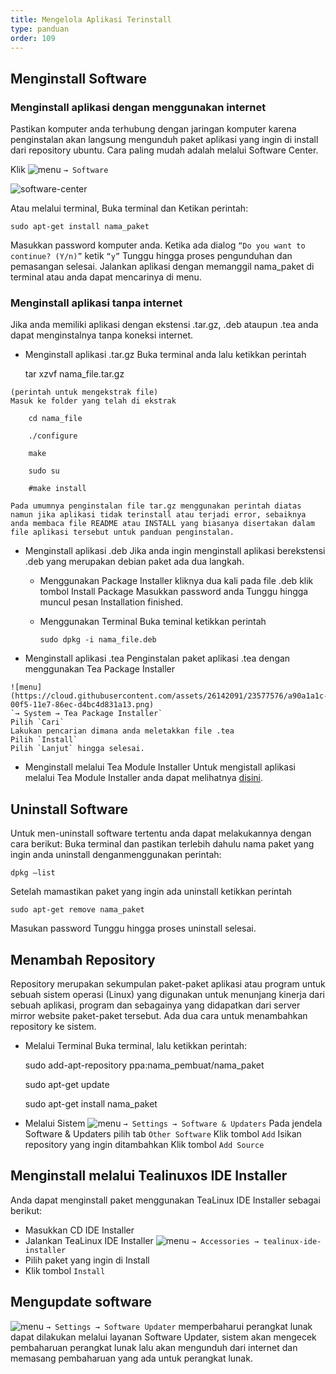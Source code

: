 ```yaml
---
title: Mengelola Aplikasi Terinstall
type: panduan
order: 109
---
```


## Menginstall Software


### Menginstall aplikasi dengan menggunakan internet

Pastikan komputer anda terhubung dengan jaringan komputer karena penginstalan akan langsung mengunduh paket aplikasi yang ingin di install dari repository ubuntu. Cara paling mudah adalah melalui Software Center.

Klik ![menu](https://cloud.githubusercontent.com/assets/26142091/23577576/a90a1a1c-00f5-11e7-86ec-d4bc4d831a13.png)
 `→ Software`
 
 ![software-center](https://cloud.githubusercontent.com/assets/26142091/23578129/6d894e06-0102-11e7-8672-2a7212299881.png)


Atau melalui terminal, Buka terminal dan
Ketikan perintah: 

    sudo apt-get install nama_paket 

Masukkan password komputer anda.
Ketika ada dialog `“Do you want to continue? (Y/n)”` ketik `“y”`
Tunggu hingga proses pengunduhan dan pemasangan selesai.
Jalankan aplikasi dengan memanggil nama_paket di terminal atau anda dapat mencarinya di menu.

### Menginstall aplikasi tanpa internet
Jika anda memiliki aplikasi dengan ekstensi .tar.gz, .deb ataupun .tea anda dapat menginstalnya tanpa koneksi internet.

-    Menginstall aplikasi .tar.gz
    Buka terminal anda lalu ketikkan perintah 
    
        tar xzvf nama_file.tar.gz
    
    (perintah untuk mengekstrak file)
    Masuk ke folder yang telah di ekstrak 
    
        cd nama_file 
    
        ./configure 
    
        make 
    
        sudo su 
    
        #make install
    
    Pada umumnya penginstalan file tar.gz menggunakan perintah diatas namun jika aplikasi tidak terinstall atau terjadi error, sebaiknya anda membaca file README atau INSTALL yang biasanya disertakan dalam file aplikasi tersebut untuk panduan penginstalan.

-    Menginstall aplikasi .deb
    Jika anda ingin menginstall aplikasi berekstensi .deb yang merupakan debian paket ada dua langkah.
     -  Menggunakan Package Installer
        kliknya dua kali pada file .deb
        klik tombol Install Package
        Masukkan password anda
        Tunggu hingga muncul pesan Installation finished.

     -  Menggunakan Terminal
        Buka teminal ketikkan perintah 
        
            sudo dpkg -i nama_file.deb

-    Menginstall aplikasi .tea
    Penginstalan paket aplikasi .tea dengan menggunakan Tea Package Installer

    ![menu](https://cloud.githubusercontent.com/assets/26142091/23577576/a90a1a1c-00f5-11e7-86ec-d4bc4d831a13.png)
    `→ System → Tea Package Installer`
    Pilih `Cari`
    Lakukan pencarian dimana anda meletakkan file .tea
    Pilih `Install`
    Pilih `Lanjut` hingga selesai.

-    Menginstall melalui Tea Module Installer
    Untuk mengistall aplikasi melalui Tea Module Installer anda dapat melihatnya [disini](http://tealinuxos.org/dukungan/tea-mudule-installer).

## Uninstall Software

 Untuk men-uninstall software tertentu anda dapat melakukannya dengan cara berikut:
Buka terminal dan pastikan terlebih dahulu nama paket yang ingin anda uninstall denganmenggunakan perintah: 

    dpkg –list

Setelah mamastikan paket yang ingin ada uninstall ketikkan perintah 

    sudo apt-get remove nama_paket 

Masukan password
Tunggu hingga proses uninstall selesai.

## Menambah Repository
Repository merupakan sekumpulan paket-paket aplikasi atau program untuk sebuah sistem operasi (Linux) yang digunakan untuk menunjang kinerja dari sebuah aplikasi, program dan sebagainya yang didapatkan dari server mirror website paket-paket tersebut. Ada dua cara untuk menambahkan repository ke sistem.

  -  Melalui Terminal
    Buka terminal, lalu ketikkan perintah: 
    
        sudo add-apt-repository ppa:nama_pembuat/nama_paket 
    
        sudo apt-get update 
    
        sudo apt-get install nama_paket

  - Melalui Sistem
    ![menu](https://cloud.githubusercontent.com/assets/26142091/23577576/a90a1a1c-00f5-11e7-86ec-d4bc4d831a13.png)
    `→ Settings → Software & Updaters`
    Pada jendela Software & Updaters pilih tab `Other Software`
    Klik tombol `Add`
    Isikan repository yang ingin ditambahkan
    Klik tombol `Add Source`

## Menginstall melalui Tealinuxos IDE Installer
 
Anda dapat menginstall paket menggunakan TeaLinux IDE Installer sebagai berikut:

-    Masukkan CD IDE Installer
-    Jalankan TeaLinux IDE Installer ![menu](https://cloud.githubusercontent.com/assets/26142091/23577576/a90a1a1c-00f5-11e7-86ec-d4bc4d831a13.png)
 `→ Accessories → tealinux-ide-installer`
-    Pilih paket yang ingin di Install
-    Klik tombol `Install`

## Mengupdate software

 ![menu](https://cloud.githubusercontent.com/assets/26142091/23577576/a90a1a1c-00f5-11e7-86ec-d4bc4d831a13.png)
 `→ Settings → Software Updater`
memperbaharui perangkat lunak dapat dilakukan melalui layanan Software Updater, sistem akan mengecek pembaharuan perangkat lunak lalu akan mengunduh dari internet dan memasang pembaharuan yang ada untuk perangkat lunak. 
